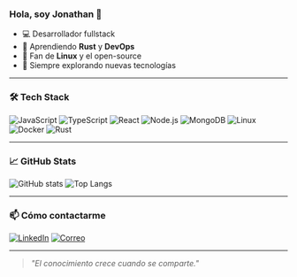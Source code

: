 ### Hola, soy Jonathan 👋

- 💻 Desarrollador fullstack
- 🌱 Aprendiendo **Rust** y **DevOps**
- 🐧 Fan de **Linux** y el open-source
- 🚀 Siempre explorando nuevas tecnologías

---

### 🛠 Tech Stack
![JavaScript](https://img.shields.io/badge/-JavaScript-F7DF1E?style=flat&logo=javascript&logoColor=black)
![TypeScript](https://img.shields.io/badge/-TypeScript-3178C6?style=flat&logo=typescript&logoColor=white)
![React](https://img.shields.io/badge/-React-61DAFB?style=flat&logo=react&logoColor=black)
![Node.js](https://img.shields.io/badge/-Node.js-339933?style=flat&logo=node.js&logoColor=white)
![MongoDB](https://img.shields.io/badge/-MongoDB-47A248?style=flat&logo=mongodb&logoColor=white)
![Linux](https://img.shields.io/badge/-Linux-FCC624?style=flat&logo=linux&logoColor=black)
![Docker](https://img.shields.io/badge/-Docker-2496ED?style=flat&logo=docker&logoColor=white)
![Rust](https://img.shields.io/badge/-Rust-black?style=flat&logo=rust)

---

### 📈 GitHub Stats

![GitHub stats](https://github-readme-stats.vercel.app/api?username=jonathangithub&show_icons=true&theme=radical)
![Top Langs](https://github-readme-stats.vercel.app/api/top-langs/?username=jonathangithub&layout=compact&theme=radical)

---

### 📫 Cómo contactarme

[![LinkedIn](https://img.shields.io/badge/-LinkedIn-blue?style=flat&logo=linkedin)](https://linkedin.com/in/tuusuario)
[![Correo](https://img.shields.io/badge/-Email-red?style=flat&logo=gmail&logoColor=white)](mailto:tucorreo@gmail.com)

---

> *"El conocimiento crece cuando se comparte."*

